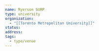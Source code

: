 ```yaml
---
name: Ryerson SURP
type: university
organization:
  - "[[Toronto Metropolitan University]]"
status:
address:
tags:
  - type/venue
---
```


